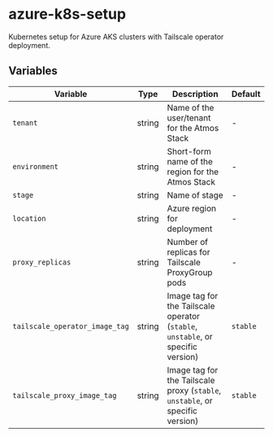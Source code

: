 # azure-k8s-setup

Kubernetes setup for Azure AKS clusters with Tailscale operator deployment.

## Variables

| Variable | Type | Description | Default |
|----------|------|-------------|---------|
| `tenant` | string | Name of the user/tenant for the Atmos Stack | - |
| `environment` | string | Short-form name of the region for the Atmos Stack | - |
| `stage` | string | Name of stage | - |
| `location` | string | Azure region for deployment | - |
| `proxy_replicas` | string | Number of replicas for Tailscale ProxyGroup pods | - |
| `tailscale_operator_image_tag` | string | Image tag for the Tailscale operator (`stable`, `unstable`, or specific version) | `stable` |
| `tailscale_proxy_image_tag` | string | Image tag for the Tailscale proxy (`stable`, `unstable`, or specific version) | `stable` |